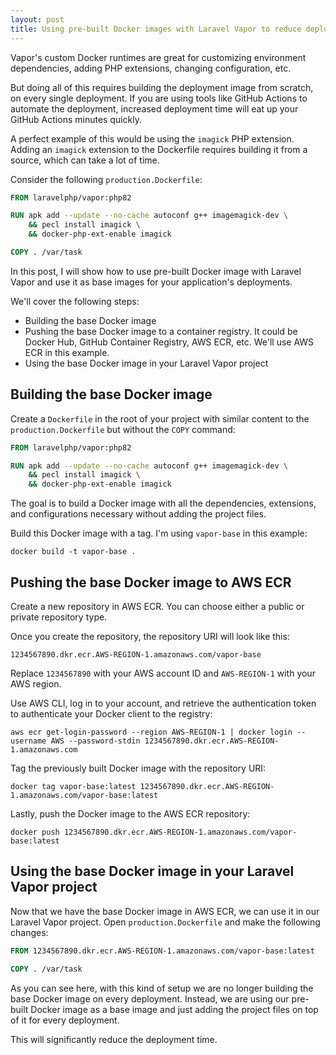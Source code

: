 ```yaml
---
layout: post
title: Using pre-built Docker images with Laravel Vapor to reduce deployment time
---
```


Vapor's custom Docker runtimes are great for customizing environment dependencies, adding PHP extensions, changing configuration, etc.

But doing all of this requires building the deployment image from scratch, on every single deployment.
If you are using tools like GitHub Actions to automate the deployment, increased deployment time will eat up your GitHub Actions minutes quickly.

<!--more-->

A perfect example of this would be using the `imagick` PHP extension. Adding an `imagick` extension to the Dockerfile requires building it from a source, which can take a lot of time.

Consider the following `production.Dockerfile`:

```Dockerfile
FROM laravelphp/vapor:php82

RUN apk add --update --no-cache autoconf g++ imagemagick-dev \
    && pecl install imagick \
    && docker-php-ext-enable imagick 

COPY . /var/task
```

In this post, I will show how to use pre-built Docker image with Laravel Vapor and use it as base images for your application's deployments.

We'll cover the following steps:

- Building the base Docker image
- Pushing the base Docker image to a container registry. It could be Docker Hub, GitHub Container Registry, AWS ECR, etc. We'll use AWS ECR in this example.
- Using the base Docker image in your Laravel Vapor project

## Building the base Docker image

Create a `Dockerfile` in the root of your project with similar content to the `production.Dockerfile` but without the `COPY` command:

```Dockerfile
FROM laravelphp/vapor:php82

RUN apk add --update --no-cache autoconf g++ imagemagick-dev \
    && pecl install imagick \
    && docker-php-ext-enable imagick 
```

The goal is to build a Docker image with all the dependencies, extensions, and configurations necessary without adding the project files.

Build this Docker image with a tag. I'm using `vapor-base` in this example:

```shell
docker build -t vapor-base .
```

## Pushing the base Docker image to AWS ECR

Create a new repository in AWS ECR. You can choose either a public or private repository type.

Once you create the repository, the repository URI will look like this:

```shell
1234567890.dkr.ecr.AWS-REGION-1.amazonaws.com/vapor-base
```

Replace `1234567890` with your AWS account ID and `AWS-REGION-1` with your AWS region.

Use AWS CLI, log in to your account, and retrieve the authentication token to authenticate your Docker client to the registry:

```shell
aws ecr get-login-password --region AWS-REGION-1 | docker login --username AWS --password-stdin 1234567890.dkr.ecr.AWS-REGION-1.amazonaws.com
```

Tag the previously built Docker image with the repository URI:

```shell
docker tag vapor-base:latest 1234567890.dkr.ecr.AWS-REGION-1.amazonaws.com/vapor-base:latest
```

Lastly, push the Docker image to the AWS ECR repository:

```shell
docker push 1234567890.dkr.ecr.AWS-REGION-1.amazonaws.com/vapor-base:latest
```

## Using the base Docker image in your Laravel Vapor project

Now that we have the base Docker image in AWS ECR, we can use it in our Laravel Vapor project. Open `production.Dockerfile` and make the following changes:

```Dockerfile
FROM 1234567890.dkr.ecr.AWS-REGION-1.amazonaws.com/vapor-base:latest 

COPY . /var/task
```

As you can see here, with this kind of setup we are no longer building the base Docker image on every deployment.
Instead, we are using our pre-built Docker image as a base image and just adding the project files on top of it for every deployment.

This will significantly reduce the deployment time.
